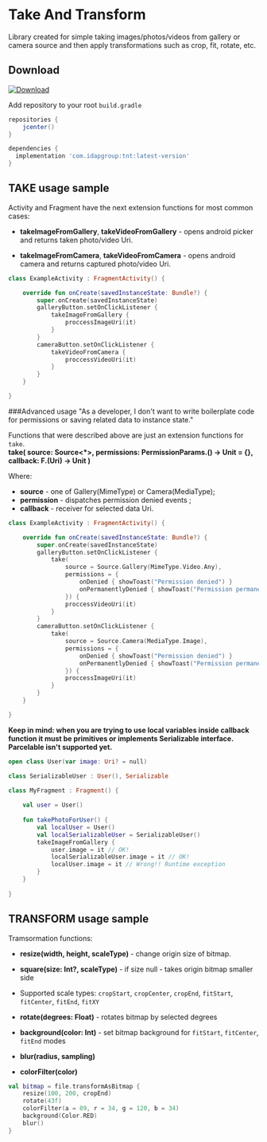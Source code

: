 Take And Transform
============
Library created for simple taking images/photos/videos from gallery or camera source and then apply transformations such as crop, fit, rotate, etc.

Download
--------

[ ![Download](https://api.bintray.com/packages/idapgroup/kotlin/TNT/images/download.svg?version=3.0.0) ](https://bintray.com/idapgroup/kotlin/TNT/3.0.0/link)

Add repository to your root `build.gradle`

```groovy
repositories {
    jcenter()
}
```

```groovy
dependencies {
  implementation 'com.idapgroup:tnt:latest-version'
}
```

TAKE usage sample
-------------

Activity and Fragment have the next extension functions for most common cases:  
* __takeImageFromGallery__, __takeVideoFromGallery__ -  opens android picker and returns taken photo/video Uri.  

* __takeImageFromCamera__, __takeVideoFromCamera__  -  opens android camera and returns captured photo/video Uri.  

```kotlin
class ExampleActivity : FragmentActivity() {

    override fun onCreate(savedInstanceState: Bundle?) {
        super.onCreate(savedInstanceState)
        galleryButton.setOnClickListener {
            takeImageFromGallery {
                proccessImageUri(it)
            }
        }
        cameraButton.setOnClickListener {
            takeVideoFromCamera {
                proccessVideoUri(it)
            }
        }
    }

}
```

###Advanced usage
"As a developer, I don't want to write boilerplate code for permissions or saving related data to instance state."

Functions that were described above are just an extension functions for `take`.  
		__take(  source: Source<*>,  permissions: PermissionParams.() -> Unit = {},  callback: F.(Uri) -> Unit )__

Where:

*  __source__ -  one of Gallery(MimeType) or Camera(MediaType);  
* __permission__ - dispatches permission denied events ; 
*  __callback__  - receiver for selected data Uri.

```kotlin
class ExampleActivity : FragmentActivity() {

    override fun onCreate(savedInstanceState: Bundle?) {
        super.onCreate(savedInstanceState)
        galleryButton.setOnClickListener {
            take(
                source = Source.Gallery(MimeType.Video.Any),
                permissions = {
                    onDenied { showToast("Permission denied") }
                    onPermanentlyDenied { showToast("Permission permanently denied") }
                }) {
                proccessVideoUri(it)
            }
        }
        cameraButton.setOnClickListener {
            take(
                source = Source.Camera(MediaType.Image),
                permissions = {
                    onDenied { showToast("Permission denied") }
                    onPermanentlyDenied { showToast("Permission permanently denied") }
                }) {
                proccessImageUri(it)
            }
        }
    }

}
```

__Keep in mind: when you are trying to use local variables inside callback function it must be primitives or implements Serializable interface. Parcelable isn't supported yet.__

```kotlin
open class User(var image: Uri? = null)

class SerializableUser : User(), Serializable

class MyFragment : Fragment() {
    
    val user = User()
    
    fun takePhotoForUser() {
        val localUser = User()
		val localSerializableUser = SerializableUser()
        takeImageFromGallery { 
            user.image = it // OK!
			localSerializableUser.image = it // OK!
            localUser.image = it // Wrong!! Runtime exception
        }
    }
    
}
```

TRANSFORM usage sample
-------------

Tramsormation functions:
* __resize(width, height, scaleType)__ - change origin size of bitmap.
* __square(size: Int?, scaleType)__ - if size null - takes origin bitmap smaller side
*  Supported scale types: `cropStart`, `cropCenter`, `cropEnd`, `fitStart`, `fitCenter`, `fitEnd`, `fitXY`

* __rotate(degrees: Float)__ - rotates bitmap by selected degrees
* __background(color: Int)__ - set bitmap background for `fitStart`, `fitCenter`, `fitEnd` modes
* __blur(radius, sampling)__
* __colorFilter(color)__

```kotlin
val bitmap = file.transformAsBitmap {
    resize(100, 200, cropEnd)
    rotate(43f)
    colorFilter(a = 89, r = 34, g = 120, b = 34)
    background(Color.RED)
    blur()
}
```


